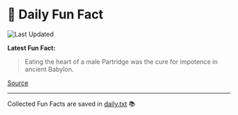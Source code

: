 # 🌟 Daily Fun Fact

![Last Updated](https://img.shields.io/badge/Last_Updated-2025_08_09-blue?style=flat-square)

**Latest Fun Fact:**

> Eating the heart of a male Partridge was the cure for impotence in ancient Babylon.

[Source](http://www.djtech.net/humor/useless_facts.htm)

---

Collected Fun Facts are saved in [daily.txt](daily.txt) 📚
